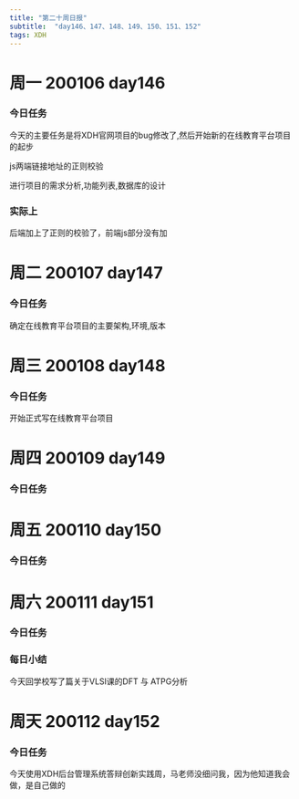 ```yaml
---  
title: "第二十周日报"   
subtitle:  "day146、147、148、149、150、151、152"   
tags: XDH    
---  
```











# 周一 200106 day146
### 今日任务
今天的主要任务是将XDH官网项目的bug修改了,然后开始新的在线教育平台项目的起步

js两端链接地址的正则校验

进行项目的需求分析,功能列表,数据库的设计
### 实际上
后端加上了正则的校验了，前端js部分没有加
# 周二 200107 day147
### 今日任务
确定在线教育平台项目的主要架构,环境,版本

# 周三 200108 day148
### 今日任务
开始正式写在线教育平台项目
# 周四 200109 day149
### 今日任务

# 周五 200110 day150
### 今日任务

# 周六 200111 day151
### 今日任务

### 每日小结
今天回学校写了篇关于VLSI课的DFT 与 ATPG分析
  

# 周天 200112 day152
### 今日任务

今天使用XDH后台管理系统答辩创新实践周，马老师没细问我，因为他知道我会做，是自己做的



